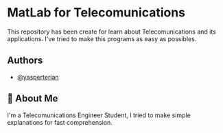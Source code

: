 
# MatLab for Telecomunications

This repository has been create for learn about Telecomunications and its applications. I've tried to make this programs as easy as possibles.




## Authors

- [@yasperterian](https://github.com/Yasperterian/)


## 🚀 About Me
I'm a Telecomunications Engineer Student, I tried to make simple explanations for fast comprehension.

